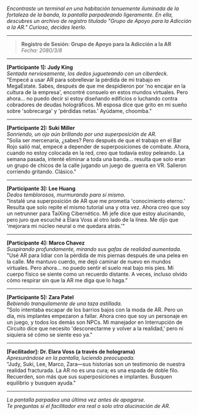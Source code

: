 _Encontraste un terminal en una habitación tenuemente iluminada de la fortaleza de la banda, la pantalla parpadeando ligeramente. En ella, descubres un archivo de registro titulado "Grupo de Apoyo para la Adicción a la AR." Curioso, decides leerlo._

---

> **Registro de Sesión: Grupo de Apoyo para la Adicción a la AR**  
> _Fecha: 2080/3/8_

---

**[Participante 1]: Judy King**  
_Sentada nerviosamente, los dedos jugueteando con un ciberdeck._  
"Empecé a usar AR para sobrellevar la pérdida de mi trabajo en MegaEstate. Sabes, después de que me despidieron por 'no encajar en la cultura de la empresa', encontré consuelo en estos mundos virtuales. Pero ahora... no puedo decir si estoy diseñando edificios o luchando contra cobradores de deudas holográficos. Mi esposa dice que grito en mi sueño sobre 'sobrecarga' y 'pérdidas netas.' Ayúdame, choomba."

---

**[Participante 2]: Suki Miller**  
_Sonriendo, un ojo aún brillando por una superposición de AR._  
"Solía ser mercenaria, ¿sabes? Pero después de que el trabajo en el Bar Rojo salió mal, empecé a depender de superposiciones de combate. Ahora, cuando no estoy colocada en la red, creo que todavía estoy peleando. La semana pasada, intenté eliminar a toda una banda... resulta que solo eran un grupo de chicos de la calle jugando un juego de guerra en VR. Salieron corriendo gritando. Clásico."

---

**[Participante 3]: Lee Huang**  
_Dedos temblorosos, murmurando para sí mismo._  
"Instalé una superposición de AR que me prometía 'conocimiento eterno.' Resulta que solo repite el mismo tutorial una y otra vez. Ahora creo que soy un netrunner para TaiXing Cibernético. Mi jefe dice que estoy alucinando, pero juro que escuché a Elara Voss al otro lado de la línea. Me dijo que 'mejorara mi núcleo neural o me quedara atrás.'"

---

**[Participante 4]: Marco Chavez**  
_Suspirando profundamente, mirando sus gafas de realidad aumentada._  
"Usé AR para lidiar con la pérdida de mis piernas después de una pelea en la calle. Me mantuvo cuerdo, me dejó caminar de nuevo en mundos virtuales. Pero ahora... no puedo sentir el suelo real bajo mis pies. Mi cuerpo físico se siente como un recuerdo distante. A veces, incluso olvido cómo respirar sin que la AR me diga que lo haga."

---

**[Participante 5]: Zara Patel**  
_Bebiendo tranquilamente de una taza astillada._  
"Solo intentaba escapar de los barrios bajos con la moda de AR. Pero un día, mis implantes empezaron a fallar. Ahora creo que soy un personaje en un juego, y todos los demás son NPCs. Mi manejador en Interrupción de Circuito dice que necesito 'desconectarme y volver a la realidad,' pero ni siquiera sé cómo se siente eso ya."

---

**[Facilitador]: Dr. Elara Voss (a través de holograma)**  
_Apresurándose en la pantalla, luciendo preocupada._  
"Judy, Suki, Lee, Marco, Zara—sus historias son un testimonio de nuestra realidad fracturada. La AR no es una cura; es una espada de doble filo. Recuerden, son más que sus superposiciones e implantes. Busquen equilibrio y busquen ayuda."

---

_La pantalla parpadea una última vez antes de apagarse._  
_Te preguntas si el facilitador era real o solo otra alucinación de AR._
